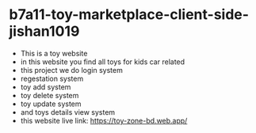 ﻿# b7a11-toy-marketplace-client-side-jishan1019

- This is a toy website
- in this website you find all toys for kids car related
- this project we do login system
- regestation system
- toy add system
- toy delete system
- toy update system
- and toys details view system
- this website live link: https://toy-zone-bd.web.app/
